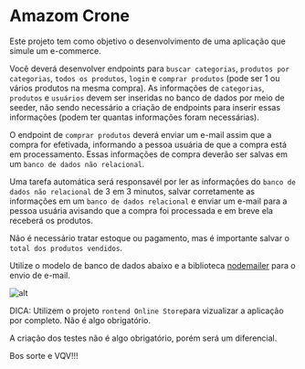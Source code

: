 # Amazom Crone

Este projeto tem como objetivo o desenvolvimento de uma aplicação que simule um e-commerce.

Você deverá desenvolver endpoints para `buscar categorias`, `produtos por categorias`, `todos os produtos`, `login` e `comprar produtos` (pode ser 1 ou vários produtos na mesma compra).
As informações de `categorias`, `produtos` e `usuários` devem ser inseridas no banco de dados por meio de seeder, não sendo necessário a criação de endpoints para inserir essas informações (podem ter quantas informações foram necessárias).

O endpoint de `comprar produtos` deverá enviar um e-mail assim que a compra for efetivada, informando a pessoa usuária de que a compra está em processamento. Essas informações de compra deverão ser salvas em um `banco de dados não relacional`.

Uma tarefa automática será responsavél por ler as informações do `banco de dados não relacional` de 3 em 3 minutos, salvar corretamente as informações em um `banco de dados relacional` e enviar um e-mail para a pessoa usuária avisando que a compra foi processada e em breve ela receberá os produtos.

Não é necessário tratar estoque ou pagamento, mas é importante salvar o `total dos produtos vendidos`.

Utilize o modelo de banco de dados abaixo e a biblioteca [nodemailer](https://nodemailer.com/about/) para o envio de e-mail.

![alt](https://i.ibb.co/S7p9nC7/Capturar.png)

DICA: Utilizem o projeto `rontend Online Store`para vizualizar a aplicação por completo. Não é algo obrigatório.

A criação dos testes não é algo obrigatório, porém será um diferencial.

Bos sorte e VQV!!!
